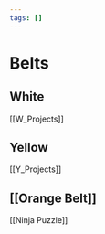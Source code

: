 ```yaml
---
tags: []
---
```


# Belts
## White
[[W_Projects]]
## Yellow
[[Y_Projects]]
## [[Orange Belt]]
[[Ninja Puzzle]]
